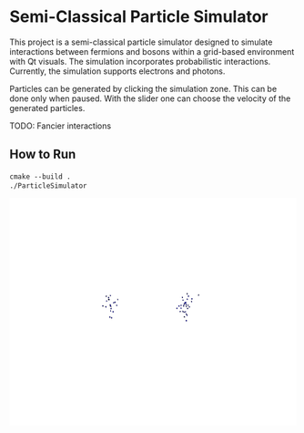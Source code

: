# Semi-Classical Particle Simulator 
This project is a semi-classical particle simulator designed to simulate interactions between fermions and bosons within a grid-based environment with Qt visuals. The simulation incorporates probabilistic interactions. Currently, the simulation supports electrons and photons.

Particles can be generated by clicking the simulation zone. This can be done only when paused.
With the slider one can choose the velocity of the generated particles.

TODO: Fancier interactions

## How to Run
```
cmake --build .
./ParticleSimulator
```

<p align="center">
  <img height="400" src="https://raw.githubusercontent.com/NailoTB/particle_collider/main/figures/basic_collision.gif">
</p>
